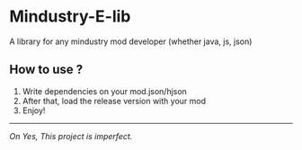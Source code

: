 Mindustry-E-lib
==
A library for any mindustry mod developer (whether java, js, json)

## How to use ?

1. Write dependencies on your mod.json/hjson
2. After that, load the release version with your mod
3. Enjoy!

--- 

*On Yes, This project is imperfect.* 
